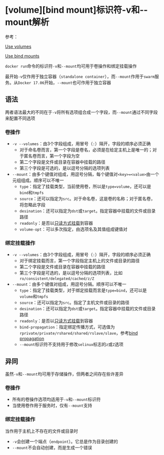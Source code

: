 
# [volume][bind mount]标识符-v和--mount解析

参考：

[Use volumes](https://docs.docker.com/storage/volumes/#choose-the--v-or---mount-flag)

[Use bind mounts](https://docs.docker.com/storage/bind-mounts/#configure-bind-propagation)

`docker run`命令的标识符`-v`和`--mount`均可用于卷操作和绑定挂载操作

最开始`-v`仅作用于独立容器（`standalone container`），而`--mount`作用于`swarm`服务。从`Docker 17.06`开始，`--mount`也可作用于独立容器

## 语法

两者语法最大的不同在于`-v`将所有选项组合成一个字段，而`--mount`通过不同字段来配置不同选项

### 卷操作

* `-v --volumes`：由3个字段组成，用冒号（`:`）隔开，字段的顺序必须正确
    * 对于命名卷而言，第一个字段是卷名，必须是在给定主机上是唯一的；对于匿名卷而言，第一个字段为空
    * 第二个字段是文件或目录在容器中挂载的路径
    * 第三个字段是可选的，是以逗号分隔的选项列表
* `--mount`：由多个键值对组成，用逗号分隔，每个键值对`<key>=<value>`由一个元组组成。顺序可以不唯一
    * `type`：指定了挂载类型，当前使用卷，所以是`type=volume`，还可以是`bind`和`tmpfs`
    * `source`：还可以指定为`src`。对于命名卷，这是卷的名称；对于匿名卷，将忽略此字段
    * `desination`：还可以指定为`dst`或`target`。指定容器中挂载的文件或目录路径
    * `readonly`：是否以[只读方式挂载](https://docs.docker.com/storage/volumes/#use-a-read-only-volume)到容器
    * `volume-opt`：可以多次指定，由选项名及其值组成键值对

### 绑定挂载操作

* `-v --volumes`：由3个字段组成，用冒号（`:`）隔开，字段的顺序必须正确
    * 对于绑定挂载而言，第一个字段指定主机上的文件或目录的路径
    * 第二个字段是文件或目录在容器中挂载的路径
    * 第三个字段是可选的，是以逗号分隔的选项列表，比如`ro/consistent/delegated/cached/z/Z`
* `--mount`：由多个键值对组成，用逗号分隔。顺序可以不唯一
    * `type`：指定了挂载类型，对于绑定挂载而言是`type=bind`，还可以是`volume`和`tmpfs`
    * `source`：还可以指定为`src`。指定了主机文件或目录的路径
    * `desination`：还可以指定为`dst`或`target`。指定容器中挂载的文件或目录路径
    * `readonly`：是否以[只读方式挂载](https://docs.docker.com/storage/volumes/#use-a-read-only-volume)到容器
    * `bind-propagation`：指定绑定传播方式，可选值为`rprivate/private/rshared/shared/rslave/slave`，参考[bind propagation](https://docs.docker.com/storage/bind-mounts/#configure-bind-propagation)
    * `--mount`标识符不支持用于修改`selinux`标志的`z`或`Z`选项

## 异同

虽然`-v`和`--mount`均可用于存储操作，但两者之间存在些许差异

### 卷操作

* 所有的卷操作选项均适用于`-v`和`--mount`标识符
* 当使用卷作用于服务时，仅有`--mount`支持

### 绑定挂载操作

当作用于主机上不存在的文件或目录时

* `-v`会创建一个端点（`endpoint`）。它总是作为目录创建的
* `--mount`不会自动创建，而是生成一个错误